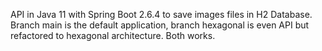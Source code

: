 API in Java 11 with Spring Boot 2.6.4 to save images files in H2 Database. 
Branch main is the default application, branch hexagonal is even API but refactored to hexagonal architecture. Both works.
